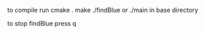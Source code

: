 to compile run
   cmake .
   make
   ./findBlue or ./main
in base directory

to stop findBlue press q
